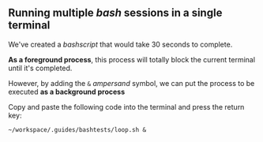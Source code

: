 ## Running multiple _bash_ sessions in a single terminal
We've created a _bashscript_ that would take 30 seconds to complete.

__As a foreground process__, this process will totally block the current terminal until it's completed. 

However, by adding the `&` _ampersand_ symbol, we can put the process to be executed __as a background process__ 

Copy and paste the following code into the terminal and press the return key: 

```
~/workspace/.guides/bashtests/loop.sh &
```

### 

